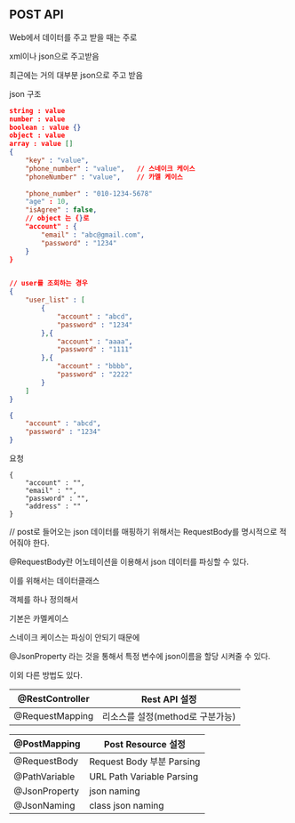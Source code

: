 ## POST API

Web에서 데이터를 주고 받을 때는 주로

xml이나 json으로 주고받음

최근에는 거의 대부분 json으로 주고 받음



json 구조

```json
string : value
number : value
boolean : value {}
object : value
array : value []
{
	"key" : "value",
    "phone_number" : "value",	// 스네이크 케이스
    "phoneNumber" : "value",	// 카멜 케이스
    
    "phone_number" : "010-1234-5678"
    "age" : 10,
    "isAgree" : false,
    // object 는 {}로
    "account" : {
    	"email" : "abc@gmail.com",
    	"password" : "1234"
	}
}


// user를 조회하는 경우
{
    "user_list" : [
        {
            "account" : "abcd",
            "password" : "1234"
        },{
            "account" : "aaaa",
            "password" : "1111"
        },{
            "account" : "bbbb",
            "password" : "2222"
        }
    ]
}

{
    "account" : "abcd",
    "password" : "1234"
}
```



요청

```
{
	"account" : "",
	"email" : "",
	"password" : "",
	"address" : ""
}
```



// post로 들어오는 json 데이터를 매핑하기 위해서는 RequestBody를 명시적으로 적어줘야 한다.

@RequestBody란 어노테이션을 이용해서 json 데이터를 파싱할 수 있다.

이를 위해서는 데이터클래스

객체를 하나 정의해서

기본은 카멜케이스

스네이크 케이스는 파싱이 안되기 때문에

@JsonProperty 라는 것을 통해서 특정 변수에 json이름을 할당 시켜줄 수 있다. 

이외 다른 방법도 있다.





| @RestController | Rest API 설정                    |
| --------------- | -------------------------------- |
| @RequestMapping | 리소스를 설정(method로 구분가능) |



| @PostMapping  | Post Resource 설정        |
| ------------- | ------------------------- |
| @RequestBody  | Request Body 부분 Parsing |
| @PathVariable | URL Path Variable Parsing |
| @JsonProperty | json naming               |
| @JsonNaming   | class json naming         |

